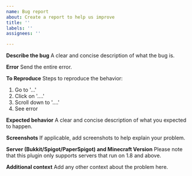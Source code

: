 ```yaml
---
name: Bug report
about: Create a report to help us improve
title: ''
labels: ''
assignees: ''

---
```


**Describe the bug**
A clear and concise description of what the bug is.

**Error**
Send the entire error.

**To Reproduce**
Steps to reproduce the behavior:
1. Go to '...'
2. Click on '....'
3. Scroll down to '....'
4. See error

**Expected behavior**
A clear and concise description of what you expected to happen.

**Screenshots**
If applicable, add screenshots to help explain your problem.

**Server (Bukkit/Spigot/PaperSpigot) and Minecraft Version**
Please note that this plugin only supports servers that run on 1.8 and above.

**Additional context**
Add any other context about the problem here.
